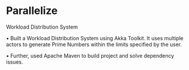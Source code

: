 # Parallelize
Workload Distribution System

• Built a Workload Distribution System using Akka Toolkit. It uses multiple actors to generate Prime Numbers within the limits specified by the user.

• Further, used Apache Maven to build project and solve dependency issues.
